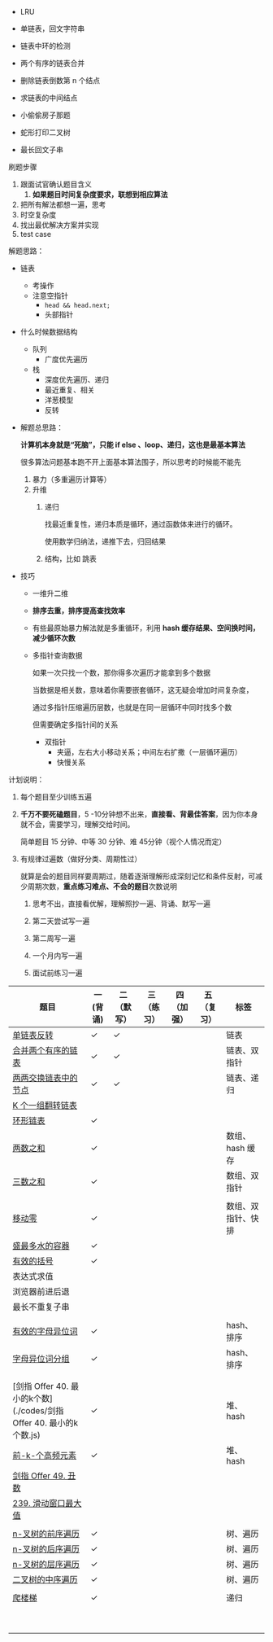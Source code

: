 - LRU

- 单链表，回文字符串
- 链表中环的检测
- 两个有序的链表合并
- 删除链表倒数第 n 个结点
- 求链表的中间结点
- 小偷偷房子那题
- 蛇形打印二叉树
- 最长回文子串



刷题步骤

1. 跟面试官确认题目含义
   1. **如果题目时间复杂度要求，联想到相应算法**
2. 把所有解法都想一遍，思考
3. 时空复杂度
4. 找出最优解决方案并实现
5. test case

解题思路：

- 链表

  - 考操作
  - 注意空指针
    - `head && head.next;`
    - 头部指针

- 什么时候数据结构

  - 队列
    - 广度优先遍历
  - 栈
    - 深度优先遍历、递归
    - 最近重复、相关
    - 洋葱模型
    - 反转

- 解题总思路：

  **计算机本身就是“死脑”，只能 if else 、loop、递归，这也是最基本算法**

  很多算法问题基本跑不开上面基本算法围子，所以思考的时候能不能先

  1. 暴力（多重遍历计算等）
  2. 升维
     1. 递归
     
        找最近重复性，递归本质是循环，通过函数体来进行的循环。
     
        使用数学归纳法，递推下去，归回结果
     
     2. 结构，比如 跳表

- 技巧

  - 一维升二维

  - **排序去重，排序提高查找效率**

  - 有些最原始暴力解法就是多重循环，利用 **hash 缓存结果、空间换时间，减少循环次数**

  - 多指针查询数据

    如果一次只找一个数，那你得多次遍历才能拿到多个数据

    当数据是相关数，意味着你需要嵌套循环，这无疑会增加时间复杂度，

    通过多指针压缩遍历层数，也就是在同一层循环中同时找多个数

    但需要确定多指针间的关系

    - 双指针
      - 夹逼，左右大小移动关系；中间左右扩撒（一层循环遍历）
      - 快慢关系

计划说明：

1. 每个题目至少训练五遍

2. **千万不要死磕题目**，5 -10分钟想不出来，**直接看、背最佳答案**，因为你本身就不会，需要学习，理解交给时间。

   简单题目 15 分钟、中等 30 分钟、难 45分钟（视个人情况而定）

3. 有规律过遍数（做好分类、周期性过）

   就算是会的题目同样要周期过，随着逐渐理解形成深刻记忆和条件反射，可减少周期次数，**重点练习难点、不会的题目**次数说明

   1. 思考不出，直接看优解，理解照抄一遍、背诵、默写一遍

   2. 第二天尝试写一遍

   3. 第二周写一遍

   4. 一个月内写一遍

   5. 面试前练习一遍

| 题目                                                         | 一(背诵) | 二（默写） | 三（练习） | 四（加强） | 五（复习） | 标签               |
| ------------------------------------------------------------ | -------- | ---------- | ---------- | ---------- | ---------- | ------------------ |
| [单链表反转](./codes/反转链表.md)                            | ✓        | ✓          |            |            |            | 链表               |
| [合并两个有序的链表](./codes/合并两个有序的链表.md)          | ✓        | ✓          |            |            |            | 链表、双指针       |
| [两两交换链表中的节点](./codes/两两交换链表中的节点.md)      | ✓        | ✓          |            |            |            | 链表、递归         |
| [K 个一组翻转链表](https://leetcode.com/problems/reverse-nodes-in-k-group/) |          |            |            |            |            |                    |
| [环形链表](./codes/环形链表.md)                              | ✓        |            |            |            |            |                    |
| [两数之和](./codes/两数之和.md)                              | ✓        |            |            |            |            | 数组、hash 缓存    |
| [三数之和](./codes/三数之和.md)                              | ✓        |            |            |            |            | 数组、双指针       |
|                                                              |          |            |            |            |            |                    |
| [移动零](./codes/移动零.md)                                  | ✓        |            |            |            |            | 数组、双指针、快排 |
| [盛最多水的容器](./codes/盛最多水的容器.md)                  | ✓        |            |            |            |            |                    |
| [有效的括号](https://leetcode-cn.com/problems/valid-parentheses/) | ✓        |            |            |            |            |                    |
| 表达式求值                                                   |          |            |            |            |            |                    |
| 浏览器前进后退                                               |          |            |            |            |            |                    |
| 最长不重复子串                                               |          |            |            |            |            |                    |
|                                                              |          |            |            |            |            |                    |
| [有效的字母异位词](./codes/有效的字母异位词.md)              | ✓        |            |            |            |            | hash、排序         |
| [字母异位词分组](./codes/49.字母异位词分组.js)               | ✓        |            |            |            |            | hash、排序         |
|                                                              |          |            |            |            |            |                    |
|                                                              |          |            |            |            |            |                    |
| [剑指 Offer 40. 最小的k个数](./codes/剑指 Offer 40. 最小的k个数.js) | ✓        |            |            |            |            | 堆、hash           |
| [前-k-个高频元素](./codes/347.前-k-个高频元素.js)            | ✓        |            |            |            |            | 堆、hash           |
| [剑指 Offer 49. 丑数](https://leetcode-cn.com/problems/chou-shu-lcof/) |          |            |            |            |            |                    |
| [239. 滑动窗口最大值](https://leetcode-cn.com/problems/sliding-window-maximum/) |          |            |            |            |            |                    |
|                                                              |          |            |            |            |            |                    |
| [n-叉树的前序遍历](./codes/589.n-叉树的前序遍历.js)          | ✓        |            |            |            |            | 树、遍历           |
| [n-叉树的后序遍历](./codes/590.n-叉树的后序遍历.js)          | ✓        |            |            |            |            | 树、遍历           |
| [n-叉树的层序遍历](./codes/429.n-叉树的层序遍历.js)          | ✓        |            |            |            |            | 树、遍历           |
| [二叉树的中序遍历](./codes/94.二叉树的中序遍历.js)           | ✓        |            |            |            |            | 树、遍历           |
|                                                              |          |            |            |            |            |                    |
| [爬楼梯](./codes/爬楼梯.md)                                  | ✓        |            |            |            |            | 递归               |
|                                                              |          |            |            |            |            |                    |
|                                                              |          |            |            |            |            |                    |
|                                                              |          |            |            |            |            |                    |
|                                                              |          |            |            |            |            |                    |
|                                                              |          |            |            |            |            |                    |
|                                                              |          |            |            |            |            |                    |
|                                                              |          |            |            |            |            |                    |
|                                                              |          |            |            |            |            |                    |
|                                                              |          |            |            |            |            |                    |

